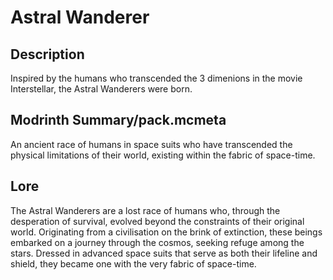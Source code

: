 # Astral Wanderer
## Description
Inspired by the humans who transcended the 3 dimenions in the movie Interstellar, the Astral Wanderers were born.
## Modrinth Summary/pack.mcmeta
An ancient race of humans in space suits who have transcended the physical limitations of their world, existing within the fabric of space-time.
## Lore
The Astral Wanderers are a lost race of humans who, through the desperation of survival, evolved beyond the constraints of their original world. Originating from a civilisation on the brink of extinction, these beings embarked on a journey through the cosmos, seeking refuge among the stars. Dressed in advanced space suits that serve as both their lifeline and shield, they became one with the very fabric of space-time.
